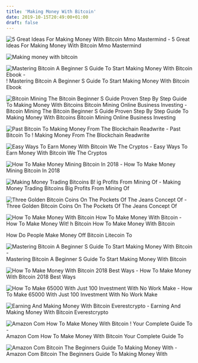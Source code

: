 ```yaml
---
title: 'Making Money With Bitcoin'
date: 2019-10-15T20:49:00+01:00
draft: false
---
```


![5 Great Ideas For Making Money With Bitcoin Mmo Mastermind - ](https://www.mmomastermind.com/wp-content/uploads/2018/04/bitcoin-money-700x394.png "5 Great Ideas For Making Money With Bitcoin Mmo Mastermind | Making money with bitcoin") 5 Great Ideas For Making Money With Bitcoin Mmo Mastermind

![Making money with bitcoin](https://images-na.ssl-images-amazon.com/images/I/619yihVxrgL._SX342_.jpg "Making money with bitcoin") 

![Mastering Bitcoin A Beginner S Guide To Start Making Money With Bitcoin Ebook - ](https://i5.walmartimages.com/asr/73eb6bcb-d8ae-4bc0-b74b-47d109c486a5_1.cfa80aa648d2e3c5a95ac29d2c5df3c2.jpeg?odnHeight=450&odnWidth=450&odnBg=FFFFFF "Mastering Bitcoin A Beginner S Guide To Start Making Money With Bitcoin Ebook | Making money with bitcoin") ! Mastering Bitcoin A Beginner S Guide To Start Making Money With Bitcoin Ebook

![Bitcoin Mining The Bitcoin Beginner S Guide Proven Step By Step Guide To Making Money With Bitcoins Bitcoin Mining Online Business Investing - ](https://images-na.ssl-images-amazon.com/images/I/51nFze2rf%2BL.jpg "Bitcoin Mining The Bitcoin Beginner S Guide Proven Step By Step Guide To Making Money With Bitcoins Bitcoin Mining Online Business Investing | Making money with bitcoin") Bitcoin Mining The Bitcoin Beginner S Guide Proven Step By Step Guide To Making Money With Bitcoins Bitcoin Mining Online Business Investing

![Past Bitcoin To Making Money From The Blockchain Readwrite - ](https://images.readwrite.com/wp-content/uploads/2019/06/Past-Bitcoin-to-Making-Money-from-the-Blockchain-825x510-825x500.jpg "Past Bitcoin To Making Money From The Blockcha!   in Readwrite | Making money with bitcoin") Past Bitcoin To ! Making Money From The Blockchain Readwrite

![Easy Ways To Earn Money With Bitcoin We The Cryptos - ](https://wethecryptos.net//wp-content/uploads/2018/12/earn-money-with-bitcoin-artwork-min-1024x640.png "Easy Ways To Earn Money With Bitcoin We The Cryptos | Making money with bitcoin") Easy Ways To Earn Money With Bitcoin We The Cryptos

![How To Make Money Mining Bitcoin In 2018 - ](https://i.ytimg.com/vi/hLPraLiJTqs/maxresdefault.jpg "How To Make Money Mining Bitcoin In 2018 | Making money with bitcoin") How To Make Money Mining Bitcoin In 2018

![Making Money Trading Bitcoins B!   ig Profits From Mining Of - ](https://c8.alamy.com/comp/P7FH7M/making-money-trading-bitcoins-big-profits-from-mining-of-cryptocurrencies-laptop-with-money-and-bitcoin-in-the-hands-of-a-businessman-e-commerce-s-P7FH7M.jpg "Making Money Trading Bitcoins Big Profits From Mining Of | Making money with bitcoin") Making Money Trading Bitcoins Big Profits From Mining Of

![Three Golden Bitcoin Coins On The Pockets Of The Jeans Concept Of - ](https://st4.depositphotos.com/14431644/19804/i/1600/depositphotos_198040376-stock-photo-three-golden-bitcoin-coins-on.jpg "Three Golden Bitcoin Coins On The Pockets Of The Jeans Concept Of | Making money with bitcoin") Three Golden Bitcoin Coins On The Pockets Of The Jeans Concept Of

![How To Make Money With Bitcoin How To Make Money With Bitcoin - ](https://i2.wp.com/www.cryptoupdate.news/wp-content/uploads/2018/09/make-money-bitcoin.jpg?resize=740%2C492&ssl=1 "How To Make Money With Bitcoin How To Make Money With Bitcoin | Making money with bitcoin") How To Make Money Wit! h Bitcoin How To Make Money With Bitcoin

How Do People Make Money Off Bitcoin Litecoin To

![Mastering Bitcoin A Beginner S Guide To Start Making Money With Bitcoin - ](https://kbimages1-a.akamaihd.net/2e0742d8-2dda-40cc-9135-3def3fdbbcc2/353/569/90/False/mastering-bitcoin-a-beginner-s-guide-to-start-making-money-with-bitcoin.jpg "Mastering Bitcoin A Beginner S Guide To Start Making Money With Bitcoin | Making money with bitcoin") Mastering Bitcoin A Beginner S Guide To Start Making Money With Bitcoin

![How To Make Money With Bitcoin 2018 Best Ways - ](https://i.ytimg.com/vi/om4pw--KI4U/hqdefault.jpg "How To Make Money With Bitcoin 2018 Bes!   t Ways | Making money with bitcoin") How To Make Money With Bitcoin 2018 Best Ways

![How To Make 65000 With Just 100 Investment With No Work Make - ](https://i.pinimg.com/736x/c4/4b/0b/c44b0b38229f6ed4a3d7bea1f221e4b5.jpg "How To Make 65000 With Just 100 Investment With No Work Make | Making money with bitcoin") How To Make 65000 With Just 100 Investment With No Work Make

![Earning And Making Money With Bitcoin Everestcrypto - ](https://everestcrypto.com/wp-content/uploads/2019/03/earning-and-making-money-with-bitcoin.png "Earning And Making Money With Bitcoin Everestcrypto | Making money with bitcoin") Earning And Making Money With Bitcoin Everestcrypto

![Amazon Com How To Make Money With Bitcoin !   Your Complete Guide To - ](https://images-na.ssl-images-amazon.com/images/I/513KwUTGCqL.jpg "Amazon Com How To Make Money With Bit!   coin Your Complete Guide To | Making money with bitcoin") Amazon Com How To Make Money With Bitcoin Your Complete Guide To

![Amazon Com Bitcoin The Beginners Guide To Making Money With - ](https://images-na.ssl-images-amazon.com/images/I/51dDdvn8umL._SX342_.jpg "Amazon Com Bitcoin The Beginners Guide To Making Money With | Making money with bitcoin") Amazon Com Bitcoin The Beginners Guide To Making Money With